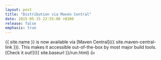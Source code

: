 ```yaml
---
layout: post
title: "Distribution via Maven Central"
date: 2015-05-15 22:55:00 +0100
release: false
emphasis: true
---
```


{{ site.name }} is now available via [Maven Central]({{ site.maven-central-link }}).
This makes it accessible out-of-the-box by most major build tools. [Check it out!]({{ site.baseurl }}/run.html) :+1: